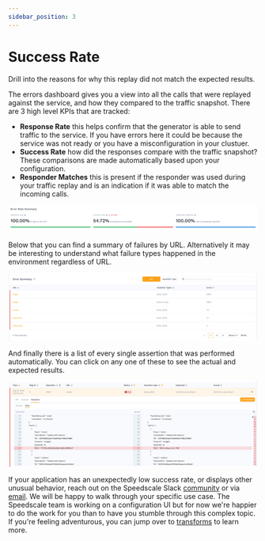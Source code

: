 ```yaml
---
sidebar_position: 3
---
```


# Success Rate

Drill into the reasons for why this replay did not match the expected results.

The errors dashboard gives you a view into all the calls that were replayed against the service, and how they compared to the traffic snapshot. There are 3 high level KPIs that are tracked:

* **Response Rate** this helps confirm that the generator is able to send traffic to the service. If you have errors here it could be because the service was not ready or you have a misconfiguration in your clustuer.
* **Success Rate** how did the responses compare with the traffic snapshot? These comparisons are made automatically based upon your configuration.
* **Responder Matches** this is present if the responder was used during your traffic replay and is an indication if it was able to match the incoming calls.

![](./screen-shot-2021-08-13-at-11.52.26-am.png)

Below that you can find a summary of failures by URL. Alternatively it may be interesting to understand what failure types happened in the environment regardless of URL.

![Errors by URL](./screen-shot-2021-08-13-at-11.52.46-am.png)

And finally there is a list of every single assertion that was performed automatically. You can click on any one of these to see the actual and expected results.

![Assertion with Side by Side Diff](./screen-shot-2021-08-13-at-11.53.15-am.png)

If your application has an unexpectedly low success rate, or displays other unusual behavior, reach out on the Speedscale Slack [community](https://slack.speedscale.com) or via [email](mailto:support@speedscale.com). We will be happy to walk through your specific use case. The Speedscale team is working on a configuration UI but for now we're happier to do the work for you than to have you stumble through this complex topic. If you're feeling adventurous, you can jump over to [transforms](../../reference/transform-traffic/README.md) to learn more.
